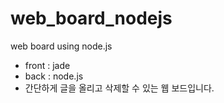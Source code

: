 # web_board_nodejs
web board using node.js

- front : jade
- back : node.js
- 간단하게 글을 올리고 삭제할 수 있는 웹 보드입니다.
